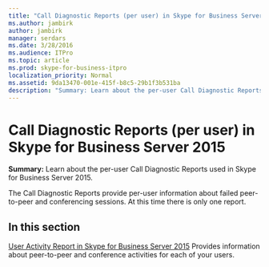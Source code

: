 ```yaml
---
title: "Call Diagnostic Reports (per user) in Skype for Business Server 2015"
ms.author: jambirk
author: jambirk
manager: serdars
ms.date: 3/28/2016
ms.audience: ITPro
ms.topic: article
ms.prod: skype-for-business-itpro
localization_priority: Normal
ms.assetid: 9da13470-001e-415f-b8c5-29b1f3b531ba
description: "Summary: Learn about the per-user Call Diagnostic Reports used in Skype for Business Server 2015."
---
```


# Call Diagnostic Reports (per user) in Skype for Business Server 2015
 
**Summary:** Learn about the per-user Call Diagnostic Reports used in Skype for Business Server 2015.
  
The Call Diagnostic Reports provide per-user information about failed peer-to-peer and conferencing sessions. At this time there is only one report.
  
## In this section

 [User Activity Report in Skype for Business Server 2015](user-activity-report.md) Provides information about peer-to-peer and conference activities for each of your users.
    

